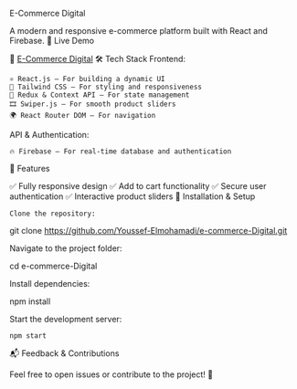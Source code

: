 E-Commerce Digital

A modern and responsive e-commerce platform built with React and Firebase.
🚀 Live Demo

🔗 [E-Commerce Digital](https://youssef-elmohamadi.github.io/e-commerce-Digital/)
🛠 Tech Stack
Frontend:

    ⚛ React.js – For building a dynamic UI
    🎨 Tailwind CSS – For styling and responsiveness
    🔄 Redux & Context API – For state management
    🎞 Swiper.js – For smooth product sliders
    🌍 React Router DOM – For navigation

API & Authentication:

    🔥 Firebase – For real-time database and authentication

📌 Features

✅ Fully responsive design
✅ Add to cart functionality
✅ Secure user authentication
✅ Interactive product sliders
📂 Installation & Setup

    Clone the repository:

git clone https://github.com/Youssef-Elmohamadi/e-commerce-Digital.git

Navigate to the project folder:

cd e-commerce-Digital

Install dependencies:

npm install

Start the development server:

    npm start

📬 Feedback & Contributions

Feel free to open issues or contribute to the project! 🚀